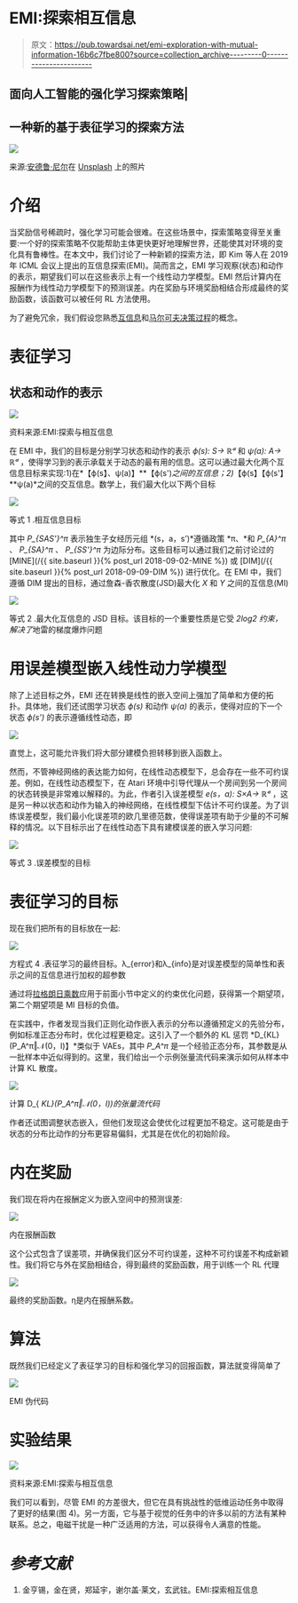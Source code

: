 # EMI:探索相互信息

> 原文：<https://pub.towardsai.net/emi-exploration-with-mutual-information-16b6c7fbe800?source=collection_archive---------0----------------------->

## 面向人工智能的强化学习探索策略|

## 一种新的基于表征学习的探索方法

![](img/1b60ea94730bdff95e116f4518c466cf.png)

来源:[安德鲁·尼尔](https://unsplash.com/@andrewtneel?utm_source=unsplash&utm_medium=referral&utm_content=creditCopyText)在 [Unsplash](https://unsplash.com/search/photos/explore?utm_source=unsplash&utm_medium=referral&utm_content=creditCopyText) 上的照片

# 介绍

当奖励信号稀疏时，强化学习可能会很难。在这些场景中，探索策略变得至关重要:一个好的探索策略不仅能帮助主体更快更好地理解世界，还能使其对环境的变化具有鲁棒性。在本文中，我们讨论了一种新颖的探索方法，即 Kim 等人在 2019 年 ICML 会议上提出的互信息探索(EMI)。简而言之，EMI 学习观察(状态)和动作的表示，期望我们可以在这些表示上有一个线性动力学模型。EMI 然后计算内在报酬作为线性动力学模型下的预测误差。内在奖励与环境奖励相结合形成最终的奖励函数，该函数可以被任何 RL 方法使用。

为了避免冗余，我们假设您熟悉[互信息](https://en.wikipedia.org/wiki/Mutual_information)和[马尔可夫决策过程](https://en.wikipedia.org/wiki/Markov_decision_process)的概念。

# 表征学习

## 状态和动作的表示

![](img/d45f75a1937afac336fb141b6715c8b3.png)

资料来源:EMI:探索与相互信息

在 EMI 中，我们的目标是分别学习状态和动作的表示 *ϕ(s): S→ ℝᵈ* 和 *ψ(a): A→ ℝᵈ* ，使得学习到的表示承载关于动态的最有用的信息。这可以通过最大化两个互信息目标来实现:1)在*【ϕ(s】、ψ(a)】**【ϕ(s')*之间的互信息；2)*【ϕ(s】【ϕ(s'】**ψ(a)*之间的交互信息。数学上，我们最大化以下两个目标

![](img/55b82196346b2701203fe1e1a11aaa93.png)

等式 1 .相互信息目标

其中 *P_{SAS'}^π* 表示独生子女经历元组 *(s，a，s’)*遵循政策 *π、*和 *P_{A}^π* 、 *P_{SA}^π* 、 *P_{SS'}^π* 为边际分布。这些目标可以通过我们之前讨论过的 [MINE](/{{ site.baseurl }}{% post_url 2018-09-02-MINE %}) 或 [DIM](/{{ site.baseurl }}{% post_url 2018-09-09-DIM %}) 进行优化。在 EMI 中，我们遵循 DIM 提出的目标，通过詹森-香农散度(JSD)最大化 *X* 和 *Y* 之间的互信息(MI)

![](img/36b26714b39eb6011bb9c0a4219b5796.png)

等式 2 .最大化互信息的 JSD 目标。该目标的一个重要性质是它受 *2log2 约束，解决了*地雷的梯度爆炸问题

# 用误差模型嵌入线性动力学模型

除了上述目标之外，EMI 还在转换是线性的嵌入空间上强加了简单和方便的拓扑。具体地，我们还试图学习状态 *ϕ(s)* 和动作 *ψ(a)* 的表示，使得对应的下一个状态 *ϕ(s')* 的表示遵循线性动态，即

![](img/f2ab7db2d18084ab38f5a25e6434cd34.png)

直觉上，这可能允许我们将大部分建模负担转移到嵌入函数上。

然而，不管神经网络的表达能力如何，在线性动态模型下，总会存在一些不可约误差。例如，在线性动态模型下，在 Atari 环境中引导代理从一个房间到另一个房间的状态转换是非常难以解释的。为此，作者引入误差模型 *e(s，a): S×A→ ℝᵈ* ，这是另一种以状态和动作为输入的神经网络，在线性模型下估计不可约误差。为了训练误差模型，我们最小化误差项的欧几里德范数，使得误差项有助于少量的不可解释的情况。以下目标示出了在线性动态下具有建模误差的嵌入学习问题:

![](img/cbed1e471f01946e25678d50dc0eea6e.png)

等式 3 .误差模型的目标

# 表征学习的目标

现在我们把所有的目标放在一起:

![](img/f6a868fa9f9f928c615f643b10526982.png)

方程式 4 .表征学习的最终目标。λ_{error}和λ_{info}是对误差模型的简单性和表示之间的互信息进行加权的超参数

通过将[拉格朗日乘数](https://en.wikipedia.org/wiki/Lagrange_multiplier)应用于前面小节中定义的约束优化问题，获得第一个期望项，第二个期望项是 MI 目标的负值。

在实践中，作者发现当我们正则化动作嵌入表示的分布以遵循预定义的先验分布，例如标准正态分布时，优化过程更稳定。这引入了一个额外的 KL 惩罚 *D_{KL}(P_A^π‖𝒩(0，I)】*类似于 VAEs，其中 *P_A^π* 是一个经验正态分布，其参数是从一批样本中近似得到的。这里，我们给出一个示例张量流代码来演示如何从样本中计算 KL 散度。

![](img/00a539f4b76cddafb66dcb44a784fad0.png)

计算 D_{ *KL}(P_A^π‖𝒩(0，I))的张量流代码*

作者还试图调整状态嵌入，但他们发现这会使优化过程更加不稳定。这可能是由于状态的分布比动作的分布更容易偏斜，尤其是在优化的初始阶段。

# 内在奖励

我们现在将内在报酬定义为嵌入空间中的预测误差:

![](img/8acf669e29346f231b01bc4ceb7e570c.png)

内在报酬函数

这个公式包含了误差项，并确保我们区分不可约误差，这种不可约误差不构成新颖性。我们将它与外在奖励相结合，得到最终的奖励函数，用于训练一个 RL 代理

![](img/f0bf4bdd8398a96c50ce77e27430ed7c.png)

最终的奖励函数。η是内在报酬系数。

# 算法

既然我们已经定义了表征学习的目标和强化学习的回报函数，算法就变得简单了

![](img/a4eb5ffee429086b5b29bdecdae1dfb8.png)

EMI 伪代码

# 实验结果

![](img/cb16bac0d1e3dcbdfa1baa009e151061.png)

资料来源:EMI:探索与相互信息

我们可以看到，尽管 EMI 的方差很大，但它在具有挑战性的低维运动任务中取得了更好的结果(图 4)。另一方面，它与基于视觉的任务中的许多以前的方法有某种联系。总之，电磁干扰是一种广泛适用的方法，可以获得令人满意的性能。

# *参考文献*

1.  金亨锡，金在贤，郑延宇，谢尔盖·莱文，玄武铉。EMI:探索相互信息